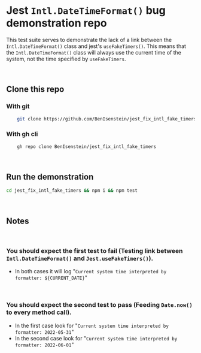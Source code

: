 # Jest `Intl.DateTimeFormat()` bug demonstration repo

This test suite serves to demonstrate the lack of a link
between the `Intl.DateTimeFormat()` class and jest's `useFakeTimers()`.
This means that the `Intl.DateTimeFormat()` class
will always use the current time of the system, not the time
specified by `useFakeTimers`.

<br>

## Clone this repo
### With git
```bash
    git clone https://github.com/BenIsenstein/jest_fix_intl_fake_timers.git
```
### With gh cli
```bash
    gh repo clone BenIsenstein/jest_fix_intl_fake_timers
```

<br>

## Run the demonstration
```bash
cd jest_fix_intl_fake_timers && npm i && npm test
```

<br>

## Notes

<br>

### You should expect the first test to fail (Testing link between `Intl.DateTimeFormat()` and `Jest.useFakeTimers()`).
- In both cases it will log "`Current system time interpreted by formatter: ${CURRENT_DATE}`"

<br>

### You should expect the second test to pass (Feeding `Date.now()` to every method call).
- In the first case look for "`Current system time interpreted by formatter: 2022-05-31`"
- In the second case look for "`Current system time interpreted by formatter: 2022-06-01`"
